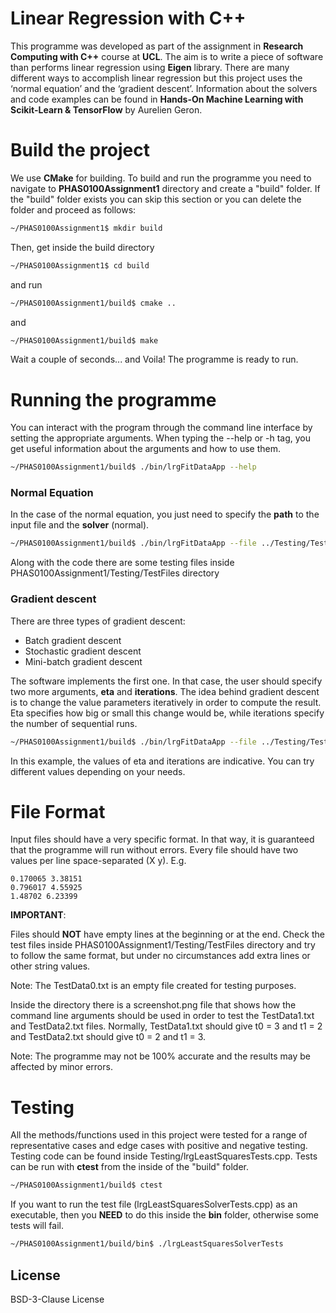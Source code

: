 # Linear Regression with C++

This programme was developed as part of the assignment in **Research Computing with C++** course at **UCL**. The aim is to write a piece of software than performs linear regression using **Eigen** library. There are many different ways to accomplish linear regression but this project uses the ‘normal equation’ and the ‘gradient descent’. Information about the solvers and code examples can be found in **Hands-On Machine Learning with Scikit-Learn & TensorFlow** by Aurelien Geron. 

# Build the project

We use **CMake** for building. To build and run the programme you need to navigate to **PHAS0100Assignment1** directory and create a "build" folder. If the "build" folder exists you can skip this section or you can delete the folder and proceed as follows:
```sh
~/PHAS0100Assignment1$ mkdir build
```
Then, get inside the build directory 
```sh
~/PHAS0100Assignment1$ cd build
```
and run
```sh
~/PHAS0100Assignment1/build$ cmake ..
```
and
```sh
~/PHAS0100Assignment1/build$ make
```

Wait a couple of seconds... and Voila! The programme is ready to run. 

# Running the programme

You can interact with the program through the command line interface by setting the appropriate arguments. When typing the --help or -h tag, you get useful information about the arguments and how to use them.
```sh
~/PHAS0100Assignment1/build$ ./bin/lrgFitDataApp --help
```

### Normal Equation
In the case of the normal equation, you just need to specify the **path** to the input file and the **solver** (normal).
```sh
~/PHAS0100Assignment1/build$ ./bin/lrgFitDataApp --file ../Testing/TestFiles/TestData1.txt --solver normal 
```
Along with the code there are some testing files inside PHAS0100Assignment1/Testing/TestFiles directory

### Gradient descent
There are three types of gradient descent:
* Batch gradient descent
* Stochastic gradient descent
* Mini-batch gradient descent

The software implements the first one. In that case, the user should specify two more arguments, **eta** and **iterations**. The idea behind gradient descent is to change the value parameters iteratively in order to compute the result. Eta specifies how big or small this change would be, while iterations specify the number of sequential runs.
```sh
~/PHAS0100Assignment1/build$ ./bin/lrgFitDataApp --file ../Testing/TestFiles/TestData1.txt --solver gradient --eta 0.1 --iterations 1000 
```
In this example, the values of eta and iterations are indicative. You can try different values depending on your needs. 

# File Format
Input files should have a very specific format. In that way, it is guaranteed that the programme will run without errors. Every file should have two values per line space-separated (X y). E.g.
```
0.170065 3.38151
0.796017 4.55925
1.48702 6.23399
```
**IMPORTANT**:

Files should **NOT** have empty lines at the beginning or at the end.
Check the test files inside PHAS0100Assignment1/Testing/TestFiles directory and try to follow the same format, but under no circumstances add extra lines or other string values.

Note: The TestData0.txt is an empty file created for testing purposes.

Inside the directory there is a screenshot.png file that shows how the command line arguments should be used in order to test the TestData1.txt and TestData2.txt files. 
Normally, TestData1.txt should give t0 = 3 and t1 = 2 and TestData2.txt should give t0 = 2 and t1 = 3. 

Note: The programme may not be 100% accurate and the results may be affected by minor errors. 

# Testing
All the methods/functions used in this project were tested for a range of representative cases and edge cases with positive and negative testing. Testing code can be found inside Testing/lrgLeastSquaresTests.cpp. Tests can be run with **ctest** from the inside of the "build" folder.
```sh
~/PHAS0100Assignment1/build$ ctest 
```

If you want to run the test file (lrgLeastSquaresSolverTests.cpp) as an executable, then you **NEED** to do this inside the **bin** folder, otherwise some tests will fail.
```sh
~/PHAS0100Assignment1/build/bin$ ./lrgLeastSquaresSolverTests
```

License
----

BSD-3-Clause License 
